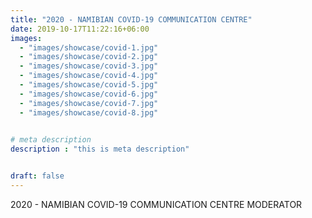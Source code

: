 ```yaml
---
title: "2020 - NAMIBIAN COVID-19 COMMUNICATION CENTRE"
date: 2019-10-17T11:22:16+06:00
images: 
  - "images/showcase/covid-1.jpg"
  - "images/showcase/covid-2.jpg"
  - "images/showcase/covid-3.jpg"
  - "images/showcase/covid-4.jpg"
  - "images/showcase/covid-5.jpg"
  - "images/showcase/covid-6.jpg"  
  - "images/showcase/covid-7.jpg"
  - "images/showcase/covid-8.jpg"
  

# meta description
description : "this is meta description"


draft: false
---
```


2020 - NAMIBIAN COVID-19 COMMUNICATION CENTRE MODERATOR 